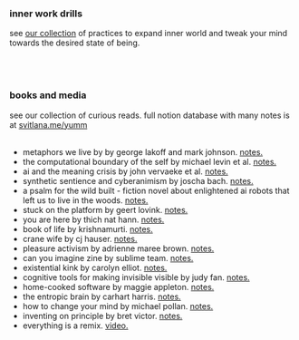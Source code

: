 
### inner work drills

see [our collection](https://svitlanamm.notion.site/expanding-inner-world-mind-gymnastics-practices-e9e5e6a88cd14c31ae950a31771e3cb6?source=copy_link) of practices to expand inner world and tweak your mind towards the desired state of being. 
<br/><br/>
<br/><br/>
### books and media
see our collection of curious reads. full notion database with many notes is at [svitlana.me/yumm](https://svitlanamm.notion.site/6435b92ffe4b4404ad6ba8bb5ee171b0?v=1fa95a10886f8057aa53000c50c9fa48&pvs=143)
<br/><br/>
- metaphors we live by by george lakoff and mark johnson. [notes.](https://svitlanamm.notion.site/Metaphors-we-live-by-ad0624d602d7491994f4500fd580c7b6?source=copy_link)
- the computational boundary of the self by michael levin et al. [notes.]()
- ai and the meaning crisis by john vervaeke et al. [notes.](https://svitlanamm.notion.site/AI-and-the-Meaning-Crisis-Redefining-Human-Flourishing-1c795a10886f80b6900fe84052ad69a8?source=copy_link)
- synthetic sentience and cyberanimism by joscha bach. [notes.](https://svitlanamm.notion.site/consciousness-synthetic-sentience-and-ego-91a29a788fce43fab4c05f762caa42af?source=copy_link)
- a psalm for the wild built - fiction novel about enlightened ai robots that left us to live in the woods. [notes.](https://svitlanamm.notion.site/A-psalm-for-the-wild-built-5c66a5205b1549fbab41ae77b795eb9c?source=copy_link)
- stuck on the platform by geert lovink. [notes.](https://svitlanamm.notion.site/stuck-on-the-platform-by-geert-lovink-ba2e98d2ac0548c6be653151828f61d1?source=copy_link)
- you are here by thich nat hann. [notes.](https://svitlanamm.notion.site/You-are-here-f2a4495586c9468d8cf2f9b7fbd6846b?source=copy_link)
- book of life by krishnamurti. [notes.](https://svitlanamm.notion.site/Book-of-life-35f68e78d4b7424aa9cfd905a60e6d20?source=copy_link)
- crane wife by cj hauser. [notes.](https://svitlanamm.notion.site/the-crane-wife-463e1bff41a74745b66827acb04dd271?source=copy_link)
- pleasure activism by adrienne maree brown. [notes.](https://svitlanamm.notion.site/Pleasure-Activism-39d211e68c464747b9c3bac18df4ef34?source=copy_link)
- can you imagine zine by sublime team. [notes.](https://svitlanamm.notion.site/can-you-imagine-by-sublime-9df8c4b75dbc4555a42f9f38afede906?source=copy_link)
- existential kink by carolyn elliot. [notes.](https://svitlanamm.notion.site/Existential-Kink-64ede71273744bceb3dabca9c64b3ffd?source=copy_link)
- cognitive tools for making invisible visible by judy fan. [notes.](https://svitlanamm.notion.site/cognitive-tools-for-making-invisible-visible-by-judy-fan-1d995a10886f804d9e25e93845845116?source=copy_link)
- home-cooked software by maggie appleton. [notes.](https://svitlanamm.notion.site/home-cooked-software-and-design-for-emergence-3d056cfe58a54ac8bac6109330dbe108?source=copy_link)
- the entropic brain by carhart harris. [notes.](https://svitlanamm.notion.site/The-entropic-brain-2014-e342e77a1a0f4fa98a44bcef542d307a?source=copy_link)
- how to change your mind by michael pollan. [notes.](https://svitlanamm.notion.site/How-to-change-your-mind-65703b4e0e4140e4957f77163814bcac?source=copy_link)
- inventing on principle by bret victor. [notes.](https://svitlanamm.notion.site/inventing-on-principle-bfd49a1922d94a1bbc43a881dbf7e6d2?source=copy_link)
- everything is a remix. [video.](https://www.youtube.com/watch?v=X9RYuvPCQUA&t=1545s)

